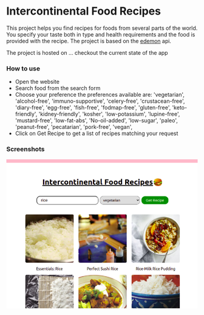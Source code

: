# Intercontinental Food Recipes

This project helps you find recipes for foods from several parts of the world. You specify your taste both in type and health requirements and the food is provided with the recipe.
The project is based on the [edemon](www.edemam.com) api.

The project is hosted on ... checkout the current state of the app

### How to use
- Open the website
- Search food from the search form
- Choose your preference
    the preferences available are:
    'vegetarian', 'alcohol-free',
    'immuno-supportive', 'celery-free', 'crustacean-free',
    'diary-free', 'egg-free', 'fish-free', 'fodmap-free',
    'gluten-free', 'keto-friendly', 'kidney-friendly',
    'kosher', 'low-potassium', 'lupine-free',
    'mustard-free', 'low-fat-abs', 'No-oil-added',
    'low-sugar', 'paleo', 'peanut-free',
    'pecatarian', 'pork-free', 'vegan',
- Click on Get Recipe to get a list of recipes matching your request

### Screenshots
![Home Page](screenshots/intercontinentalRecipe.png)
